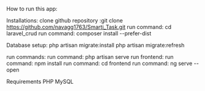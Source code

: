 How to run this app:

Installations:
clone github repository :git clone https://github.com/navagg1763/Smarti_Task.git
run command: cd laravel_crud 
run command: composer install --prefer-dist

Database setup:
php artisan migrate:install 
php artisan migrate:refresh

run commands: 
run command: php artisan serve 
run frontend:
run command: npm install 
run command: cd frontend
run command: ng serve --open

Requirements PHP MySQL
